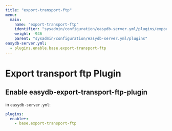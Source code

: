 ```yaml
---
title: "export-transport-ftp"
menu:
  main:
    name: "export-transport-ftp"
    identifier: "sysadmin/configuration/easydb-server.yml/plugins/export-transport-ftp"
    weight: -946
    parent: "sysadmin/configuration/easydb-server.yml/plugins"
easydb-server.yml:
  - plugins.enable.base.export-transport-ftp
---
```


# Export transport ftp Plugin

## Enable easydb-export-transport-ftp-plugin

in `easydb-server.yml`:

```yaml
plugins:
  enable+:
    - base.export-transport-ftp
```